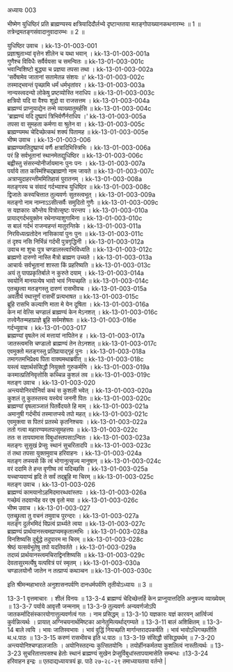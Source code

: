 अध्यायः 003
 
भीष्मेण युधिष्ठिरं प्रति ब्राह्मण्यस्य क्षत्रियादिदौर्लभ्ये दृष्टान्ततया मतङ्गोपाख्यानकथनारम्भः ॥ 1 ॥ तत्रेन्द्रमतङ्गसंवादानुवादारम्भः ॥ 2 ॥	

युधिष्ठिर उवाच ।	kk-13-01-003-001  
प्रज्ञाश्रुताभ्यां वृत्तेन शीलेन च यथा भवान् ।	kk-13-01-003-001a  
गुणैश्च विविधैः सर्वैर्वयसा च समन्वितः ॥	kk-13-01-003-001c  
भवान्विशिष्टो बुद्ध्या च प्रज्ञया तपसा तथा ।	kk-13-01-003-002a  
\'सर्वेषामेव जातानां सतामेतन्न संशयः ॥\'	kk-13-01-003-002c  
तस्माद्भवन्तं पृच्छामि धर्मं धर्मभृतांवर ।	kk-13-01-003-003a  
नान्यस्त्वदन्यो लोकेषु प्रष्टव्योस्ति नराधिप ॥	kk-13-01-003-003c  
क्षत्रियो यदि वा वैश्यः शूद्रो वा राजसत्तम ।	kk-13-01-003-004a  
ब्राह्मण्यं प्राप्नुयाद्येन तन्मे व्याख्यातुमर्हसि ॥	kk-13-01-003-004c  
\'ब्राह्मण्यं यदि दुष्प्रापं त्रिभिर्वर्णैर्नराधिप ।\'	kk-13-01-003-005a  
तपसा वा सुमहता कर्मणा वा श्रुतेन वा ।	kk-13-01-003-005c  
ब्राह्मण्यमथ चेदिच्छेत्कथं शक्यं पितामह ॥	kk-13-01-003-005e  
भीष्म उवाच ।	kk-13-01-003-006	  
ब्राह्मण्यमतिदुष्प्राप्यं वर्णैः क्षत्रादिभिस्त्रिभिः ।	kk-13-01-003-006a  
परं हि सर्वभूतानां स्थानमेतद्युधिष्ठिर ॥	kk-13-01-003-006c  
बह्वीस्तु संसरन्योनीर्जायमानः पुनः पनः ।	kk-13-01-003-007a  
पर्याये तात कस्मिंश्चिद्ब्राह्मणो नाम जायते ॥	kk-13-01-003-007c  
अत्राप्युदाहरन्तीममितिहासं पुरातनम् ।	kk-13-01-003-008a  
मतङ्गस्य च संवादं गर्दभ्याश्च युधिष्ठिर ॥	kk-13-01-003-008c  
द्विजातेः कस्यचित्तात तुल्यवर्णः सुतस्त्वभूत् ।	kk-13-01-003-009a  
मतङ्गो नाम नाम्नाऽऽसीत्सर्वैः समुदितो गुणैः ॥	kk-13-01-003-009c  
स यज्ञकारः कौन्तेय पित्रोत्सृष्टः परन्तप ।	kk-13-01-003-010a  
प्रायाद्गर्दभयुक्तेन रथेनाप्याशुगामिना ॥	kk-13-01-003-010c  
स बालं गर्दभं राजन्वहन्तं मातुरन्तिके ।	kk-13-01-003-011a  
निरविध्यत्प्रतोदेन नासिकायां पुनः पुनः ॥	kk-13-01-003-011c  
तं दृश्य नसि निर्भिन्नं गर्दभी पुत्रगृद्धिनी ।	kk-13-01-003-012a  
उवाच मा शुचः पुत्र चण्डालस्त्वाभिविध्यति ॥	kk-13-01-003-012c  
ब्राह्मणो दारुणो नास्ति मैत्रो ब्राह्मण उच्यते ।	kk-13-01-003-013a  
आचार्यः सर्वभूतानां शास्ता किं प्रहरिष्यति ॥	kk-13-01-003-013c  
अयं तु पापप्रकृतिर्बाले न कुरुते दयाम् ।	kk-13-01-003-014a  
स्वयोनिं मानयत्येष भावो भावं नियच्छति ॥	kk-13-01-003-014c  
एतच्छ्रुत्वा मतङ्गस्तु दारुणं रासभीवचः ।	kk-13-01-003-015a  
अवतीर्य रथात्तूर्णं रासभीं प्रत्यभाषत ॥	kk-13-01-003-015c  
ब्रूहि रासभि कल्याणि माता मे येन दूषिता ।	kk-13-01-003-016a  
केन मां वेत्सि चण्डालं ब्राह्मण्यं केन मेऽनशत् ।	kk-13-01-003-016c  
तत्त्वेनैतन्महाप्राज्ञे ब्रूहि सर्वमशेषतः ॥	kk-13-01-003-016e  
गर्दभ्युवाच ।	kk-13-01-003-017	  
ब्राह्मण्यां वृषलेन त्वं मत्तायां नापितेन ह ।	kk-13-01-003-017a  
जातस्त्वमसि चण्डालो ब्राह्मण्यं तेन तेऽनशत् ॥	kk-13-01-003-017c  
एवमुक्तो मतङ्गस्तु प्रतिप्रायाद्गृहं पुनः ।	kk-13-01-003-018a  
तमागतमभिप्रेक्ष्य पिता वाक्यमथाब्रवीत् ॥	kk-13-01-003-018c  
यस्त्वं यज्ञार्थसंसिद्धौ नियुक्तो गुरुकर्मणि ।	kk-13-01-003-019a  
कस्मात्प्रतिनिवृत्तोसि कच्चिन्न कुशलं तव ॥	kk-13-01-003-019c  
मतङ्ग उवाच ।	kk-13-01-003-020	  
अन्त्ययोनिरयोनिर्वा कथं स कुशली भवेत् ।	kk-13-01-003-020a  
कुशलं तु कुतस्तस्य यस्येयं जननी पितः ॥	kk-13-01-003-020c  
ब्राह्मण्यां वृषलाञ्जातं पितर्वेदयते हि माम् ।	kk-13-01-003-021a  
अमानुषी गर्दभीयं तस्मात्तप्स्ये तपो महत् ॥	kk-13-01-003-021c  
एवमुक्त्वा स पितरं प्रतस्थे कृतनिश्चयः ।	kk-13-01-003-022a  
ततो गत्वा महारण्यमतपत्सुमहत्तपः ॥	kk-13-01-003-022c  
ततः स तापयामास विबुधांस्तपसाऽन्वितः ।	kk-13-01-003-023a  
मतङ्गः सुसुखं प्रेप्सुः स्थानं सुचरितादपि ॥	kk-13-01-003-023c  
तं तथा तपसा युक्तमुवाच हरिवाहनः ।	kk-13-01-003-024a  
मतङ्ग तप्स्यसे किं त्वं भोगानुत्सृज्य मानुषान् ॥	kk-13-01-003-024c  
वरं ददामि ते हन्त वृणीष्व त्वं यदिच्छसि ।	kk-13-01-003-025a  
यच्चाप्यवाप्यं हृदि ते सर्वं तद्ब्रूहि मा चिरम् ॥	kk-13-01-003-025c  
मतङ्ग उवाच ।	kk-13-01-003-026	  
ब्राह्मण्यं कामयानोऽहमिदमारब्धवांस्तपः ।	kk-13-01-003-026a  
गच्छेयं तदवाप्येह वर एष वृतो मया ॥	kk-13-01-003-026c  
भीष्म उवाच ।	kk-13-01-003-027	  
एतच्छ्रुत्वा तु वचनं तमुवाच पुरन्दरः ।	kk-13-01-003-027a  
मतङ्ग दुर्लभमिदं विप्रत्वं प्रार्थ्यते त्वया ॥	kk-13-01-003-027c  
ब्राह्मण्यं प्रार्थयानस्त्वमप्राप्यमकृतात्मभिः ।	kk-13-01-003-028a  
विनशिष्यसि दुर्बुद्धे तदुपारम मा चिरम् ॥	kk-13-01-003-028c  
श्रेष्ठं यत्सर्वभूतेषु तपो यदतिवर्तते ।	kk-13-01-003-029a  
तदग्र्यं प्रार्थयानस्त्वमचिराद्विनशिष्यसि ॥	kk-13-01-003-029c  
देवतासुरमर्त्येषु यत्पवित्रं परं स्मृतम् ।	kk-13-01-003-030a  
चण्डालयोनौ जातेन न तत्प्राप्यं कथञ्चन ॥ 	kk-13-01-003-030c  

इति श्रीमन्महाभारते अनुशासनपर्वणि दानधर्मपर्वणि तृतीयोऽध्यायः ॥ 3 ॥

13-3-1 वृत्तमाचारः । शीलं विनयः ॥ 13-3-4 ब्राह्मण्यं चेदिच्छेत्तर्हि केन प्राप्नुयात्तदिति अनुषज्य व्याख्येयम् ॥ 13-3-7 पर्याये आवृत्तौ जन्मनाम् ॥ 13-3-9 तुल्यवर्णः अन्यवर्णजोऽपि जातकर्मादिसंस्कारयोगात्तुल्यवर्णत्वं गतः । नाम प्रसिद्धम् ॥ 13-3-10 यज्ञकारः यज्ञं कारयन् आर्त्विज्यं कुर्वन्नित्यर्थः । प्रायात् अग्निचयनार्थमिष्टका आनेतुमित्यर्थाद्गम्यते ॥ 13-3-11 बालं अशिक्षितम् ॥ 13-3-14 बाले त्वयि । भावः जातिस्वभावः । भावं वुद्धिं नियच्छति मार्गान्तरादपकर्षति । भावं भावोऽधिगच्छतीति थ.ध.पाठः ॥ 13-3-15 करुणं रासभीवच इति ध.पाठः ॥ 13-3-19 संसिद्धौ संसिद्ध्यर्थम् ॥ 7-3-20 अन्त्ययोनिश्चण्डालजातिः । अयोनिस्तदन्यः कुत्सितयोनिः । तयोर्हीनकर्मतया कुशलित्वं नास्तीत्यर्थः ॥ 13-3-23 सुचरितात्तपसश्च हेतोः स्थानं ब्राह्मण्यं सुखेन प्रेप्सुर्विबुधांस्तापयामासेति सम्बन्धः ॥13-3-24 हरिवाहन इन्द्रः ॥
एतदाद्यध्यायत्रयं झ. पाठे २७-२८-२९ तमाध्यायतया वर्तन्ते |
